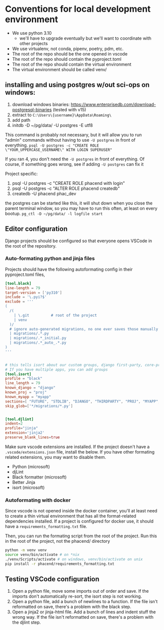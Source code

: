 # Conventions for local development environment

- We use python 3.10
    - we'll have to upgrade eventually but we'll want to coordinate with other projects
- We use virtualenv, not conda, pipenv, poetry, pdm, etc. 
- The root of the repo should be the one opened in vscode 
- The root of the repo should contain the pyproject.toml
- The root of the repo should contain the virtual environment
- The virtual environment should be called venv/

## installing and using postgres w/out sci-ops on windows:

1. download windows binaries: https://www.enterprisedb.com/download-postgresql-binaries (tested with v15)
2. extract to `C:\Users\{username}\AppData\Roaming\`
2. add path 
3. initdb -D ~/pg/data/ -U postgres -E utf8

This command is probably not necessary, but it will allow you to run "admin" commands without having to use `-U postgres` in front of everything.
`psql -U postgres -c "CREATE ROLE \"YOUR_UPPERCASE_USERNAME\" WITH LOGIN SUPERUSER"`

If you ran 4, you don't need the `-U postgres` in front of everything. Of course, if something goes wrong, see if adding `-U postgres` can fix it

Project specific: 
1. psql -U postgres -c "CREATE ROLE phacend with login"
2. psql -U postgres -c "ALTER ROLE phacend createdb"
3. createdb -U phacend phac_dev

the postgres can be started like this, it will shut down when you close the parent terminal window, so you may have to run this often, at least on every bootup. 
`pg_ctl -D ~/pg/data/ -l logfile start`


## Editor configuration

Django projects should be configured so that everyone opens VSCode in the root of the repository.

### Auto-formating python and jinja files

Projects should have the following autoformating config in their pyproject.toml files,

```toml
[tool.black]
line-length = 79
target-version = ['py310']
include = '\.pyi?$'
exclude = '''
(
  /(
    | \.git          # root of the project
    | venv
  )/
  # ignore auto-generated migrations, no one ever saves those manually
  | migrations/.*.py 
  | migrations/.*_initial.py 
  | migrations/.*_auto_.*.py 
)
'''


# this tells isort about our custom groups, django first-party, core-project and app. 
# If you have multiple apps, you can add groups
[tool.isort]
profile = "black"
line_length = 79
known_django = "django"
known_proj = "proj"
known_myapp = "myapp"
sections=[ "FUTURE", "STDLIB", "DJANGO", "THIRDPARTY", "PROJ", "MYAPP", "FIRSTPARTY", "LOCALFOLDER" ]
skip_glob=['*/migrations/*.py']


[tool.djlint]
indent=2
profile="jinja"
extension='jinja2'
preserve_blank_lines=true
```


Make sure vscode extensions are installed. If the project doesn't have a `.vscode/extensions.json` file, install the below. If you have other formating related extensions, you may want to disable them. 

- Python (microsoft)
- djLint
- Black formatter (microsoft)
- Better Jinja
- isort (microsoft)


### Autoformating with docker

Since vscode is not opened inside the docker container, you'll at least need to create a thin virtual environment that has all the format-related dependencies installed. If a project is configured for docker use, it should have a `requirements_formatting.txt` file.

Then, you can run the formating script from the root of the project. Run this in the root of the project, not the phacend/ directory

```bash
python -m venv venv
source venv/bin/activate # on *nix
./venv/Scripts/activate # on windows, venv/bin/activate on unix
pip install -r phacend/requirements_formatting.txt
```


## Testing VSCode configuration

1. Open a python file, move some imports out of order and save. If the imports don't automatically re-sort, the isort step is not working. 
2. Open a python file, add a bunch of newlines to a function. If the file isn't reformatted on save, there's a problem with the black step.
3. Open a jinja2 or jinja-html file. Add a bunch of lines and indent stuff the wrong way. If the file isn't reformatted on save, there's a problem with the djlint step.
